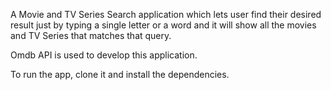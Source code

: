 A Movie and TV Series Search application which lets user find their desired result just by typing a single letter or a word and
it will show all the movies and TV Series that matches that query.

Omdb API is used to develop this application.

To run the app, clone it and install the dependencies.

